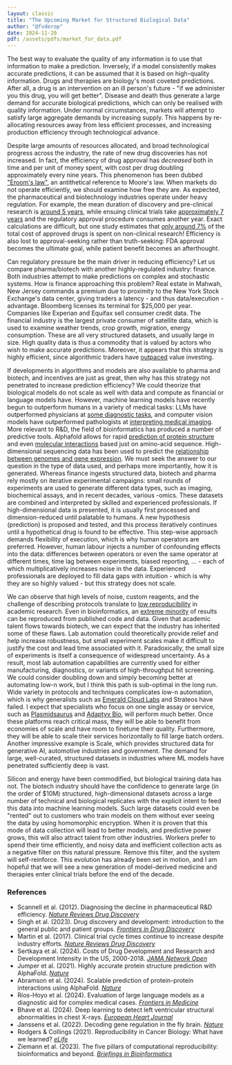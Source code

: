```yaml
---
layout: classic
title: "The Upcoming Market for Structured Biological Data"
author: "@fvderop"
date: 2024-11-20
pdf: /assets/pdfs/market_for_data.pdf
---
```


The best way to evaluate the quality of any information is to use that information to make a prediction. Inversely, if a model consistently makes accurate predictions, it can be assumed that it is based on high-quality information. Drugs and therapies are biology's most coveted predictions. After all, a drug is an intervention on an ill person's future - "if we administer you this drug, you will get better". Disease and death thus generate a large demand for accurate biological predictions, which can only be realised with quality information. Under normal circumstances, markets will attempt to satisfy large aggregate demands by increasing supply. This happens by re-allocating resources away from less efficient processes, and increasing production efficiency through technological advance.

Despite large amounts of resources allocated, and broad technological progress across the industry, the rate of new drug discoveries has not increased. In fact, the efficiency of drug approval has *decreased* both in time and per unit of money spent, with cost per drug doubling approximately every nine years. This phenomenon has been dubbed ["Eroom's law"](https://www.nature.com/articles/nrd3681), an antithetical reference to Moore's law. When markets do not operate efficiently, we should examine how free they are. As expected, the pharmaceutical and biotechnology industries operate under heavy regulation. For example, the mean duration of discovery and pre-clinical research is [around 5 years](https://www.frontiersin.org/journals/drug-discovery/articles/10.3389/fddsv.2023.1201419/full), while ensuing clinical trials take [approximately 7 years](https://www.nature.com/articles/nrd.2017.21) and the regulatory approval procedure consumes another year. Exact calculations are difficult, but one study estimates that [only around 7%](https://jamanetwork.com/journals/jamanetworkopen/fullarticle/2820562) of the total cost of approved drugs is spent on non-clinical research! Efficiency is also lost to approval-seeking rather than truth-seeking: FDA approval becomes the ultimate goal, while patient benefit becomes an afterthought.

Can regulatory pressure be the main driver in reducing efficiency? Let us compare pharma/biotech with another highly-regulated industry: finance. Both industries attempt to make predictions on complex and stochastic systems. How is finance approaching this problem? Real estate in Mahwah, New Jersey commands a premium due to proximity to the New York Stock Exchange's data center, giving traders a latency - and thus data/execution - advantage. Bloomberg licenses its terminal for $25,000 per year. Companies like Experian and Equifax sell consumer credit data. The financial industry is the largest private consumer of satellite data, which is used to examine weather trends, crop growth, migration, energy consumption. These are all very structured datasets, and usually large in size. High quality data is thus a commodity that is valued by actors who wish to make accurate predictions. Moreover, it appears that this strategy is highly efficient, since algorithmic traders have [outpaced](https://paperswithbacktest.com/wiki/comparison-of-value-and-growth-stocks) value investing.

If developments in algorithms and models are also available to pharma and biotech, and incentives are just as great, then why has this strategy not penetrated to increase prediction efficiency? We could theorize that biological models do not scale as well with data and compute as financial or language models have. However, machine learning models have recently begun to outperform humans in a variety of medical tasks: LLMs have outperformed physicians at [some diagnostic tasks](https://www.frontiersin.org/journals/medicine/articles/10.3389/fmed.2024.1380148/full), and computer vision models have outperformed pathologists at [interpreting medical imaging](https://pubmed.ncbi.nlm.nih.gov/38503537/). More relevant to R&D, the field of bioinformatics has produced a number of predictive tools. Alphafold allows for rapid [prediction of protein structure](https://www.nature.com/articles/s41586-021-03819-2) and even [molecular interactions](https://www.nature.com/articles/s41586-024-07487-w) based just on amino-acid sequence. High-dimensional sequencing data has been used to predict the [relationship between genomes and gene expression](https://www.nature.com/articles/s41586-021-04262-z). We must seek the answer to our question in the type of data used, and perhaps more importantly, how it is generated. Whereas finance ingests structured data, biotech and pharma rely mostly on iterative experimental campaigns: small rounds of experiments are used to generate different data types, such as imaging, biochemical assays, and in recent decades, various -omics. These datasets are combined and interpreted by skilled and experienced professionals. If high-dimensional data is presented, it is usually first processed and dimension-reduced until palatable to humans. A new hypothesis (prediction) is proposed and tested, and this process iteratively continues until a hypothetical drug is found to be effective. This step-wise approach demands flexibility of execution, which is why human operators are preferred. However, human labour injects a number of confounding effects into the data: differences between operators or even the same operator at different times, time lag between experiments, biased reporting, ... - each of which multiplicatively increases noise in the data. Experienced professionals are deployed to fill data gaps with intuition - which is why they are so highly valued - but this strategy does not scale.

We can observe that high levels of noise, custom reagents, and the challenge of describing protocols translate to [low reproducibility](https://elifesciences.org/articles/75830) in academic research. Even in bioinformatics, an [extreme minority](https://academic.oup.com/bib/article/24/6/bbad375/7326135) of results can be reproduced from published code and data. Given that academic talent flows towards biotech, we can expect that the industry has inherited some of these flaws. Lab automation could theoretically provide relief and help increase robustness, but small experiment scales make it difficult to justify the cost and lead time associated with it. Paradoxically, the small size of experiments is itself a consequence of widespread uncertainty. As a result, most lab automation capabilities are currently used for either manufacturing, diagnostics, or variants of high-throughput hit screening. We could consider doubling down and simply becoming better at automating low-n work, but I think this path is sub-optimal in the long run. Wide variety in protocols and techniques complicates low-n automation, which is why generalists such as [Emerald Cloud Labs](https://www.emeraldcloudlab.com/) and Strateos have failed. I expect that specialists who focus on one single assay or service, such as [Plasmidsaurus](https://plasmidsaurus.com/) and [Adaptyv Bio](https://www.adaptyvbio.com/), will perform much better. Once these platforms reach critical mass, they will be able to benefit from economies of scale and have room to finetune their quality. Furthermore, they will be able to scale their services horizontally to fill large batch orders. Another impressive example is Scale, which provides structured data for generative AI, automotive industries and government. The demand for large, well-curated, structured datasets in industries where ML models have penetrated sufficiently deep is vast.

Silicon and energy have been commodified, but biological training data has not. The biotech industry should have the confidence to generate large (in the order of $10M) structured, high-dimensional datasets across a large number of technical and biological replicates with the explicit intent to feed this data into machine learning models. Such large datasets could even be "rented" out to customers who train models on them without ever seeing the data by using homomorphic encryption. When it is proven that this mode of data collection will lead to better models, and predictive power grows, this will also attract talent from other industries. Workers prefer to spend their time efficiently, and noisy data and inefficient collection acts as a negative filter on this natural pressure. Remove this filter, and the system will self-reinforce. This evolution has already been set in motion, and I am hopeful that we will see a new generation of model-derived medicine and therapies enter clinical trials before the end of the decade.

### References
* Scannell et al. (2012). Diagnosing the decline in pharmaceutical R&D efficiency. [*Nature Reviews Drug Discovery*](https://www.nature.com/articles/nrd3681)
* Singh et al. (2023). Drug discovery and development: introduction to the general public and patient groups. [*Frontiers in Drug Discovery*](https://www.frontiersin.org/journals/drug-discovery/articles/10.3389/fddsv.2023.1201419/full)
* Martin et al. (2017). Clinical trial cycle times continue to increase despite industry efforts. [*Nature Reviews Drug Discovery*](https://www.nature.com/articles/nrd.2017.21)
* Sertkaya et al. (2024). Costs of Drug Development and Research and Development Intensity in the US, 2000-2018. [*JAMA Network Open*](https://jamanetwork.com/journals/jamanetworkopen/fullarticle/2820562)
* Jumper et al. (2021). Highly accurate protein structure prediction with AlphaFold. [*Nature*](https://www.nature.com/articles/s41586-021-03819-2)
* Abramson et al. (2024). Scalable prediction of protein-protein interactions using AlphaFold. [*Nature*](https://www.nature.com/articles/s41586-024-07487-w)
* Ríos-Hoyo et al. (2024). Evaluation of large language models as a diagnostic aid for complex medical cases. [*Frontiers in Medicine*](https://www.frontiersin.org/journals/medicine/articles/10.3389/fmed.2024.1380148/full)
* Bhave et al. (2024). Deep learning to detect left ventricular structural abnormalities in chest X-rays. [*European Heart Journal*](https://pubmed.ncbi.nlm.nih.gov/38503537/)
* Janssens et al. (2022). Decoding gene regulation in the fly brain. [*Nature*](https://www.nature.com/articles/s41586-021-04262-z)
* Rodgers & Collings (2021). Reproducibility in Cancer Biology: What have we learned? [*eLife*](https://elifesciences.org/articles/75830)
* Ziemann et al. (2023). The five pillars of computational reproducibility: bioinformatics and beyond. [*Briefings in Bioinformatics*](https://academic.oup.com/bib/article/24/6/bbad375/7326135)
